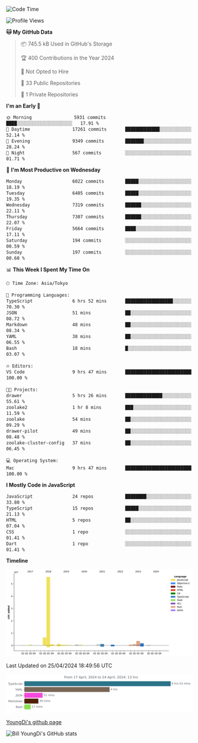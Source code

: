 <!--START_SECTION:waka-->
![Code Time](http://img.shields.io/badge/Code%20Time-609%20hrs%2049%20mins-blue)

![Profile Views](http://img.shields.io/badge/Profile%20Views-0-blue)

**🐱 My GitHub Data** 

> 📦 745.5 kB Used in GitHub's Storage 
 > 
> 🏆 400 Contributions in the Year 2024
 > 
> 🚫 Not Opted to Hire
 > 
> 📜 33 Public Repositories 
 > 
> 🔑 1 Private Repositories 
 > 
**I'm an Early 🐤** 

```text
🌞 Morning                5931 commits        ████░░░░░░░░░░░░░░░░░░░░░   17.91 % 
🌆 Daytime                17261 commits       █████████████░░░░░░░░░░░░   52.14 % 
🌃 Evening                9349 commits        ███████░░░░░░░░░░░░░░░░░░   28.24 % 
🌙 Night                  567 commits         ░░░░░░░░░░░░░░░░░░░░░░░░░   01.71 % 
```
📅 **I'm Most Productive on Wednesday** 

```text
Monday                   6022 commits        █████░░░░░░░░░░░░░░░░░░░░   18.19 % 
Tuesday                  6405 commits        █████░░░░░░░░░░░░░░░░░░░░   19.35 % 
Wednesday                7319 commits        ██████░░░░░░░░░░░░░░░░░░░   22.11 % 
Thursday                 7307 commits        ██████░░░░░░░░░░░░░░░░░░░   22.07 % 
Friday                   5664 commits        ████░░░░░░░░░░░░░░░░░░░░░   17.11 % 
Saturday                 194 commits         ░░░░░░░░░░░░░░░░░░░░░░░░░   00.59 % 
Sunday                   197 commits         ░░░░░░░░░░░░░░░░░░░░░░░░░   00.60 % 
```


📊 **This Week I Spent My Time On** 

```text
🕑︎ Time Zone: Asia/Tokyo

💬 Programming Languages: 
TypeScript               6 hrs 52 mins       ██████████████████░░░░░░░   70.30 % 
JSON                     51 mins             ██░░░░░░░░░░░░░░░░░░░░░░░   08.72 % 
Markdown                 48 mins             ██░░░░░░░░░░░░░░░░░░░░░░░   08.34 % 
YAML                     38 mins             ██░░░░░░░░░░░░░░░░░░░░░░░   06.55 % 
Bash                     18 mins             █░░░░░░░░░░░░░░░░░░░░░░░░   03.07 % 

🔥 Editors: 
VS Code                  9 hrs 47 mins       █████████████████████████   100.00 % 

🐱‍💻 Projects: 
drawer                   5 hrs 26 mins       ██████████████░░░░░░░░░░░   55.61 % 
zoolake2                 1 hr 8 mins         ███░░░░░░░░░░░░░░░░░░░░░░   11.59 % 
zoolake                  54 mins             ██░░░░░░░░░░░░░░░░░░░░░░░   09.29 % 
drawer-pilot             49 mins             ██░░░░░░░░░░░░░░░░░░░░░░░   08.48 % 
zoolake-cluster-config   37 mins             ██░░░░░░░░░░░░░░░░░░░░░░░   06.45 % 

💻 Operating System: 
Mac                      9 hrs 47 mins       █████████████████████████   100.00 % 
```

**I Mostly Code in JavaScript** 

```text
JavaScript               24 repos            ████████░░░░░░░░░░░░░░░░░   33.80 % 
TypeScript               15 repos            █████░░░░░░░░░░░░░░░░░░░░   21.13 % 
HTML                     5 repos             ██░░░░░░░░░░░░░░░░░░░░░░░   07.04 % 
CSS                      1 repo              ░░░░░░░░░░░░░░░░░░░░░░░░░   01.41 % 
Dart                     1 repo              ░░░░░░░░░░░░░░░░░░░░░░░░░   01.41 % 
```



**Timeline**

![Lines of Code chart](https://raw.githubusercontent.com/Youngdi/Youngdi/master/assets/bar_graph.png)


 Last Updated on 25/04/2024 18:49:56 UTC
<!--END_SECTION:waka-->

![wakatime](./images/stat.svg)

[YoungDi's github page](https://youngdi.github.io)

![Bill YoungDi's GitHub stats](https://github-readme-stats.vercel.app/api?username=youngdi&count_private=true&show_icons=true)
